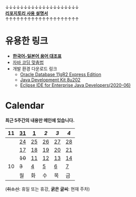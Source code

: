 ↓↓↓↓↓↓↓↓↓↓↓↓↓↓↓↓↓↓↓↓  
[**리포지토리 사용 설명서**](/999999_ETC/HowTo.md)  
↑↑↑↑↑↑↑↑↑↑↑↑↑↑↑↑↑↑↑↑  

# 유용한 링크

- [**한국어-일본어 용어 대조표**](/999999_ETC/Vocabulary.md)
- [자바 코딩 맞춤법](/999999_ETC/1_java/README.md)
- 개발 환경 다운로드 링크
    - [Oracle Database 11gR2 Express Edition](https://www.oracle.com/database/technologies/xe-prior-release-downloads.html)
    - [Java Development Kit 8u202](https://www.oracle.com/kr/java/technologies/javase/javase8-archive-downloads.html)
    - [Eclipse IDE for Enterprise Java Developers(2020-06)](https://www.eclipse.org/downloads/download.php?file=/technology/epp/downloads/release/2020-06/R/eclipse-jee-2020-06-R-win32-x86_64.zip)

# Calendar

**최근 5주간의 내용만 메인에 있습니다.**

| 11 | [31](/221011-_JAVA/221031/) | [1](/221011-_JAVA/221101/) | *2* | *3* | *4* |
|---|---|---|---|---|---|
| | [24](/221011-_JAVA/221024/) | [25](/221011-_JAVA/221025/) | [26](/221011-_JAVA/221026/) | [27](/221011-_JAVA/221027/) | [28](/221011-_JAVA/221028/) |
|| [17](/221011-_JAVA/221017/) | [18](/221011-_JAVA/221018/) | [19](/221011-_JAVA/221019/) | [20](/221011-_JAVA/221020/) | [21](/221011-_JAVA/221021/) |
|| ~~10~~ | [11](/221011-_JAVA/221011/) | [12](/221011-_JAVA/221012/) | [13](/221011-_JAVA/221013/) | [14](/221011-_JAVA/221014/) |
| 10 | ~~3~~ | [4](/220926-221007_HTMLCSS/) | [5](/220926-221007_HTMLCSS/) | [6](/220926-221007_HTMLCSS/) | [7](/220926-221007_HTMLCSS/) |
|| 월 | 화 | 수 | 목 | 금 |

(~~취소선~~: 휴일 또는 휴강, **굵은 글씨**: 현재 주차)